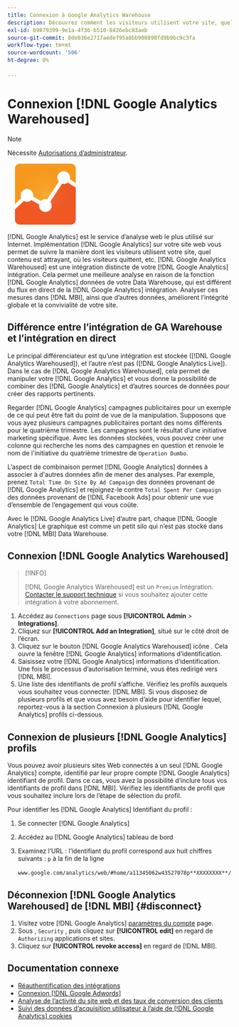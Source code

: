 ```yaml
---
title: Connexion à Google Analytics Warehouse
description: Découvrez comment les visiteurs utilisent votre site, quel contenu est attrayant, où les visiteurs quittent, etc.
exl-id: b9879399-9e1a-4f36-b510-8426ebc83aeb
source-git-commit: 8de036e2717aedef95a8bb908898fd9b9bc9c3fa
workflow-type: tm+mt
source-wordcount: '506'
ht-degree: 0%

---
```


# Connexion [!DNL Google Analytics Warehoused]

>[!NOTE]
>
>Nécessite [Autorisations d’administrateur](../../../administrator/user-management/user-management.md).

![](../../../assets/google-analytics-logo.png)

[!DNL Google Analytics] est le service d’analyse web le plus utilisé sur Internet. Implémentation [!DNL Google Analytics] sur votre site web vous permet de suivre la manière dont les visiteurs utilisent votre site, quel contenu est attrayant, où les visiteurs quittent, etc. [!DNL Google Analytics Warehoused] est une intégration distincte de votre [!DNL Google Analytics] intégration. Cela permet une meilleure analyse en raison de la fonction [!DNL Google Analytics] données de votre Data Warehouse, qui est différent du flux en direct de la [!DNL Google Analytics] intégration. Analyser ces mesures dans [!DNL MBI], ainsi que d’autres données, améliorent l’intégrité globale et la convivialité de votre site.

## Différence entre l’intégration de GA Warehouse et l’intégration en direct

Le principal différenciateur est qu’une intégration est stockée ([!DNL Google Analytics Warehoused]), et l’autre n’est pas ([!DNL Google Analytics Live]). Dans le cas de [!DNL Google Analytics Warehoused], cela permet de manipuler votre [!DNL Google Analytics] et vous donne la possibilité de combiner des [!DNL Google Analytics] et d’autres sources de données pour créer des rapports pertinents.

Regarder [!DNL Google Analytics] campagnes publicitaires pour un exemple de ce qui peut être fait du point de vue de la manipulation. Supposons que vous ayez plusieurs campagnes publicitaires portant des noms différents pour le quatrième trimestre. Les campagnes sont le résultat d’une initiative marketing spécifique. Avec les données stockées, vous pouvez créer une colonne qui recherche les noms des campagnes en question et renvoie le nom de l&#39;initiative du quatrième trimestre de `Operation Dumbo`.

L’aspect de combinaison permet [!DNL Google Analytics] données à associer à d&#39;autres données afin de mener des analyses. Par exemple, prenez `Total Time On Site By Ad Campaign` des données provenant de [!DNL Google Analytics] et rejoignez-le contre `Total Spent Per Campaign` des données provenant de [!DNL Facebook Ads] pour obtenir une vue d’ensemble de l’engagement qui vous coûte.

Avec le [!DNL Google Analytics Live] d’autre part, chaque [!DNL Google Analytics] Le graphique est comme un petit silo qui n’est pas stocké dans votre [!DNL MBI] Data Warehouse.

## Connexion [!DNL Google Analytics Warehoused]

>[!INFO]
>
>[!DNL Google Analytics Warehoused] est un `Premium` Intégration. [Contacter le support technique](https://experienceleague.adobe.com/docs/commerce-knowledge-base/kb/troubleshooting/miscellaneous/mbi-service-policies.html?lang=en) si vous souhaitez ajouter cette intégration à votre abonnement.

1. Accédez au `Connections` page sous **[!UICONTROL Admin** > **Integrations]**.
1. Cliquez sur **[!UICONTROL Add an Integration]**, situé sur le côté droit de l’écran.
1. Cliquez sur le bouton [!DNL Google Analytics Warehoused] icône . Cela ouvre la fenêtre [!DNL Google Analytics] informations d’identification.
1. Saisissez votre [!DNL Google Analytics] informations d’identification. Une fois le processus d’autorisation terminé, vous êtes redirigé vers [!DNL MBI].
1. Une liste des identifiants de profil s’affiche. Vérifiez les profils auxquels vous souhaitez vous connecter. [!DNL MBI]. Si vous disposez de plusieurs profils et que vous avez besoin d’aide pour identifier lequel, reportez-vous à la section Connexion à plusieurs [!DNL Google Analytics] profils ci-dessous.

## Connexion de plusieurs [!DNL Google Analytics] profils

Vous pouvez avoir plusieurs sites Web connectés à un seul [!DNL Google Analytics] compte, identifié par leur propre compte [!DNL Google Analytics] identifiant de profil. Dans ce cas, vous avez la possibilité d’inclure tous vos identifiants de profil dans [!DNL MBI]. Vérifiez les identifiants de profil que vous souhaitez inclure lors de l’étape de sélection du profil.

Pour identifier les [!DNL Google Analytics] Identifiant du profil :

1. Se connecter [!DNL Google Analytics]
1. Accédez au [!DNL Google Analytics] tableau de bord
1. Examinez l’URL : l’identifiant du profil correspond aux huit chiffres suivants : `p` à la fin de la ligne

   `www.google.com/analytics/web/#home/a11345062w43527078p**XXXXXXXX**/`

## Déconnexion [!DNL Google Analytics Warehoused] de [!DNL MBI] {#disconnect}

1. Visitez votre [!DNL Google Analytics] [paramètres du compte](https://myaccount.google.com/intro) page.
1. Sous , `Security` , puis cliquez sur **[!UICONTROL edit]** en regard de `Authorizing` applications et sites.
1. Cliquez sur **[!UICONTROL revoke access]** en regard de [!DNL MBI].

## Documentation connexe

* [Réauthentification des intégrations](https://experienceleague.adobe.com/docs/commerce-knowledge-base/kb/how-to/mbi-reauthenticating-integrations.html?lang=en)
* [Connexion [!DNL Google Adwords]](../integrations/google-adwords.md)
* [Analyse de l’activité du site web et des taux de conversion des clients](../../analysis/web-act-cust-conversion.md)
* [Suivi des données d’acquisition utilisateur à l’aide de [!DNL Google Analytics] cookies](../../analysis/google-track-user-acq.md)
